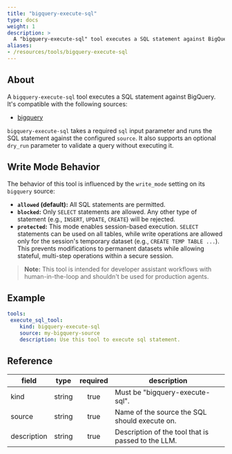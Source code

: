 ```yaml
---
title: "bigquery-execute-sql"
type: docs
weight: 1
description: >
  A "bigquery-execute-sql" tool executes a SQL statement against BigQuery.
aliases:
- /resources/tools/bigquery-execute-sql
---
```


## About

A `bigquery-execute-sql` tool executes a SQL statement against BigQuery.
It's compatible with the following sources:

- [bigquery](../../sources/bigquery.md)

`bigquery-execute-sql` takes a required `sql` input parameter and runs the SQL
statement against the configured `source`. It also supports an optional `dry_run`
parameter to validate a query without executing it.

## Write Mode Behavior

The behavior of this tool is influenced by the `write_mode` setting on its `bigquery` source:

- **`allowed` (default):** All SQL statements are permitted.
- **`blocked`:** Only `SELECT` statements are allowed. Any other type of statement (e.g., `INSERT`, `UPDATE`, `CREATE`) will be rejected.
- **`protected`:** This mode enables session-based execution. `SELECT` statements can be used on all tables, while write operations are allowed only for the session's temporary dataset (e.g., `CREATE TEMP TABLE ...`). This prevents modifications to permanent datasets while allowing stateful, multi-step operations within a secure session.

> **Note:** This tool is intended for developer assistant workflows with human-in-the-loop and shouldn't be used for production agents.

## Example

```yaml
tools:
 execute_sql_tool:
    kind: bigquery-execute-sql
    source: my-bigquery-source
    description: Use this tool to execute sql statement.
```

## Reference

| **field**   |                  **type**                  | **required** | **description**                                                                                  |
|-------------|:------------------------------------------:|:------------:|--------------------------------------------------------------------------------------------------|
| kind        |                   string                   |     true     | Must be "bigquery-execute-sql".                                                                  |
| source      |                   string                   |     true     | Name of the source the SQL should execute on.                                                    |
| description |                   string                   |     true     | Description of the tool that is passed to the LLM.                                               |
